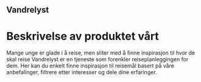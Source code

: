 ## Vandrelyst

# Beskrivelse av produktet vårt
Mange unge er glade i å reise, men sliter med å finne inspirasjon til hvor de skal reise
Vandrelyst er en tjeneste som forenkler reiseplanleggingen for dem. Her kan du enkelt finne inspirasjon til reisemål basert på våre anbefalinger, filtrere etter interesser og dele dine erfaringer.
